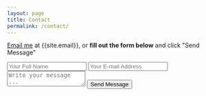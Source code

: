 ```yaml
---
layout: page
title: Contact
permalink: /contact/
---
```


[Email me](mailto:{{site.email}}) at {{site.email}}, or <b>fill out the form below</b> and click "Send Message"

<form action="https://getsimpleform.com/messages?form_api_token=12876dad34ee4417e9959d98d75c2551" method="post">
  <!-- the redirect_to is optional, the form will redirect to the referrer on submission -->
  <input type='hidden' name='redirect_to' value='https://dsa027.github.io' />
  <input type='text' name='name' placeholder='Your Full Name' />
  <input type='email' name='email' placeholder='Your E-mail Address' />
  <textarea name='message' placeholder='Write your message ...'></textarea>
  <input type='submit' value='Send Message' />
</form>

<!-- {% include form.html %}  -->

<!-- {% include modal.html %} -->

